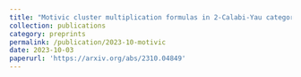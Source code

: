 ```yaml
---
title: "Motivic cluster multiplication formulas in 2-Calabi-Yau categories (with Jie Xiao and Fan Xu)"
collection: publications
category: preprints
permalink: /publication/2023-10-motivic
date: 2023-10-03
paperurl: 'https://arxiv.org/abs/2310.04849'
---
```

